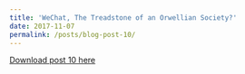```yaml
---
title: 'WeChat, The Treadstone of an Orwellian Society?'
date: 2017-11-07
permalink: /posts/blog-post-10/
---
```


<a href = "http://chengguo2000.github.io/files/Blog-Posts/10_-_WeChat,_The_Treadstone_of_an_Orwellian_Society.pdf">Download post 10 here</a>